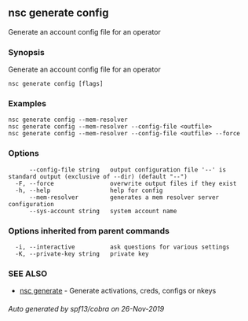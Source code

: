 ## nsc generate config

Generate an account config file for an operator

### Synopsis

Generate an account config file for an operator

```
nsc generate config [flags]
```

### Examples

```
nsc generate config --mem-resolver
nsc generate config --mem-resolver --config-file <outfile>
nsc generate config --mem-resolver --config-file <outfile> --force

```

### Options

```
      --config-file string   output configuration file '--' is standard output (exclusive of --dir) (default "--")
  -F, --force                overwrite output files if they exist
  -h, --help                 help for config
      --mem-resolver         generates a mem resolver server configuration
      --sys-account string   system account name
```

### Options inherited from parent commands

```
  -i, --interactive          ask questions for various settings
  -K, --private-key string   private key
```

### SEE ALSO

* [nsc generate](nsc_generate.md)	 - Generate activations, creds, configs or nkeys

###### Auto generated by spf13/cobra on 26-Nov-2019
